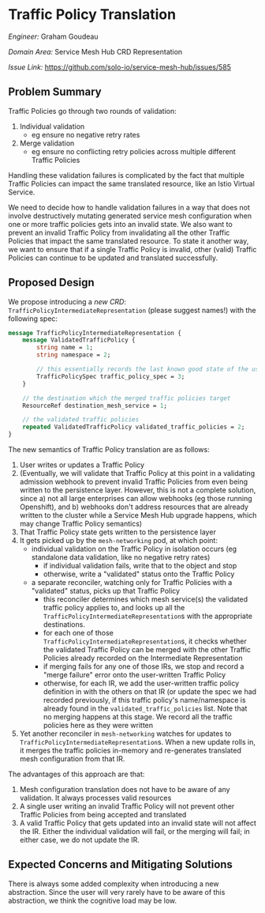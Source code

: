 # Traffic Policy Translation

*Engineer:* Graham Goudeau

*Domain Area:* Service Mesh Hub CRD Representation

*Issue Link:* https://github.com/solo-io/service-mesh-hub/issues/585

## Problem Summary

Traffic Policies go through two rounds of validation:

1. Individual validation
    - eg ensure no negative retry rates
1. Merge validation
    - eg ensure no conflicting retry policies across multiple different Traffic Policies

Handling these validation failures is complicated by the fact that multiple Traffic Policies can impact
the same translated resource, like an Istio Virtual Service.

We need to decide how to handle validation failures in a way that does not involve destructively mutating
generated service mesh configuration when one or more traffic policies gets into an invalid state. We also
want to prevent an invalid Traffic Policy from invalidating all the other Traffic Policies that impact the same
translated resource. To state it another way, we want to ensure that if a single Traffic Policy is invalid,
other (valid) Traffic Policies can continue to be updated and translated successfully. 

## Proposed Design

We propose introducing a *new CRD*: `TrafficPolicyIntermediateRepresentation` (please suggest names!) with the following spec:

```proto
message TrafficPolicyIntermediateRepresentation {
    message ValidatedTrafficPolicy {
        string name = 1;
        string namespace = 2;

        // this essentially records the last known good state of the user-written traffic policy
        TrafficPolicySpec traffic_policy_spec = 3;
    }

    // the destination which the merged traffic policies target 
    ResourceRef destination_mesh_service = 1;

    // the validated traffic policies
    repeated ValidatedTrafficPolicy validated_traffic_policies = 2;
}
```

The new semantics of Traffic Policy translation are as follows:

1. User writes or updates a Traffic Policy
1. (Eventually, we will validate that Traffic Policy at this point in a validating admission webhook to prevent invalid
Traffic Policies from even being written to the persistence layer. However, this is not a complete solution,
since a) not all large enterprises can allow webhooks (eg those running Openshift), and b) webhooks don't
address resources that are already written to the cluster while a Service Mesh Hub upgrade happens, which may
change Traffic Policy semantics)
1. That Traffic Policy state gets written to the persistence layer
1. It gets picked up by the `mesh-networking` pod, at which point:
    - individual validation on the Traffic Policy in isolation occurs (eg standalone data validation, like no negative retry rates)
        - if individual validation fails, write that to the object and stop
        - otherwise, write a "validated" status onto the Traffic Policy
    - a separate reconciler, watching only for Traffic Policies with a "validated" status, picks up that Traffic Policy
        - this reconciler determines which mesh service(s) the validated traffic policy applies to, and looks up all
        the `TrafficPolicyIntermediateRepresentation`s with the appropriate destinations.
        - for each one of those `TrafficPolicyIntermediateRepresentation`s, it checks whether the validated Traffic Policy
        can be merged with the other Traffic Policies already recorded on the Intermediate Representation
        - if merging fails for any one of those IRs, we stop and record a "merge failure" error onto the user-written Traffic Policy
        - otherwise, for each IR, we add the user-written traffic policy definition in with the others on that IR (or update
        the spec we had recorded previously, if this traffic policy's name/namespace is already found in the `validated_traffic_policies` list.
        Note that no merging happens at this stage. We record all the traffic policies here as they were written
1. Yet another reconciler in `mesh-networking` watches for updates to `TrafficPolicyIntermediateRepresentation`s.
When a new update rolls in, it merges the traffic policies in-memory and re-generates translated mesh configuration from that IR.

The advantages of this approach are that:
1. Mesh configuration translation does not have to be aware of any validation. It always processes valid resources
1. A single user writing an invalid Traffic Policy will not prevent other Traffic Policies from being accepted and translated
1. A valid Traffic Policy that gets updated into an invalid state will not affect the IR. Either the individual validation
will fail, or the merging will fail; in either case, we do not update the IR.
  
## Expected Concerns and Mitigating Solutions

There is always some added complexity when introducing a new abstraction. Since the user will very rarely
have to be aware of this abstraction, we think the cognitive load may be low.
